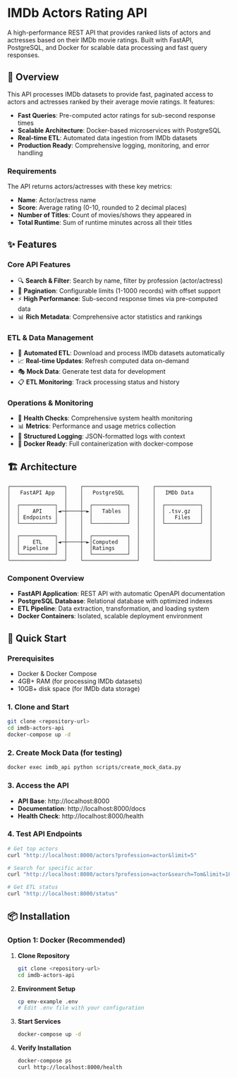 # IMDb Actors Rating API

A high-performance REST API that provides ranked lists of actors and actresses based on their IMDb movie ratings. Built with FastAPI, PostgreSQL, and Docker for scalable data processing and fast query responses.


## 🎯 Overview

This API processes IMDb datasets to provide fast, paginated access to actors and actresses ranked by their average movie ratings. It features:

- **Fast Queries**: Pre-computed actor ratings for sub-second response times
- **Scalable Architecture**: Docker-based microservices with PostgreSQL
- **Real-time ETL**: Automated data ingestion from IMDb datasets
- **Production Ready**: Comprehensive logging, monitoring, and error handling

### Requirements

The API returns actors/actresses with these key metrics:
- **Name**: Actor/actress name
- **Score**: Average rating (0-10, rounded to 2 decimal places)
- **Number of Titles**: Count of movies/shows they appeared in
- **Total Runtime**: Sum of runtime minutes across all their titles

## ✨ Features

### Core API Features
- 🔍 **Search & Filter**: Search by name, filter by profession (actor/actress)
- 📄 **Pagination**: Configurable limits (1-1000 records) with offset support
- ⚡ **High Performance**: Sub-second response times via pre-computed data
- 📊 **Rich Metadata**: Comprehensive actor statistics and rankings

### ETL & Data Management
- 🔄 **Automated ETL**: Download and process IMDb datasets automatically
- 📈 **Real-time Updates**: Refresh computed data on-demand
- 🎭 **Mock Data**: Generate test data for development
- 📋 **ETL Monitoring**: Track processing status and history

### Operations & Monitoring
- 🏥 **Health Checks**: Comprehensive system health monitoring
- 📊 **Metrics**: Performance and usage metrics collection
- 📝 **Structured Logging**: JSON-formatted logs with context
- 🐳 **Docker Ready**: Full containerization with docker-compose

## 🏗️ Architecture

```
┌─────────────────┐    ┌─────────────────┐    ┌─────────────────┐
│   FastAPI App   │    │   PostgreSQL    │    │   IMDb Data     │
│                 │    │                 │    │                 │
│  ┌───────────┐  │    │  ┌───────────┐  │    │  ┌───────────┐  │
│  │    API    │◄─┼────┼─►│   Tables  │  │    │  │ .tsv.gz   │  │
│  │ Endpoints │  │    │  │           │  │    │  │   Files   │  │
│  └───────────┘  │    │  └───────────┘  │    │  └───────────┘  │
│                 │    │                 │    │                 │
│  ┌───────────┐  │    │  ┌───────────┐  │    │                 │
│  │    ETL    │◄─┼────┼─►│Computed   │  │    │                 │
│  │ Pipeline  │  │    │  │Ratings    │  │    │                 │
│  └───────────┘  │    │  └───────────┘  │    │                 │
└─────────────────┘    └─────────────────┘    └─────────────────┘
```

### Component Overview

- **FastAPI Application**: REST API with automatic OpenAPI documentation
- **PostgreSQL Database**: Relational database with optimized indexes
- **ETL Pipeline**: Data extraction, transformation, and loading system
- **Docker Containers**: Isolated, scalable deployment environment

## 🚀 Quick Start

### Prerequisites
- Docker & Docker Compose
- 4GB+ RAM (for processing IMDb datasets)
- 10GB+ disk space (for IMDb data storage)

### 1. Clone and Start
```bash
git clone <repository-url>
cd imdb-actors-api
docker-compose up -d
```

### 2. Create Mock Data (for testing)
```bash
docker exec imdb_api python scripts/create_mock_data.py
```

### 3. Access the API
- **API Base**: http://localhost:8000
- **Documentation**: http://localhost:8000/docs
- **Health Check**: http://localhost:8000/health

### 4. Test API Endpoints
```bash
# Get top actors
curl "http://localhost:8000/actors?profession=actor&limit=5"

# Search for specific actor
curl "http://localhost:8000/actors?profession=actor&search=Tom&limit=10"

# Get ETL status
curl "http://localhost:8000/status"
```

## 📦 Installation

### Option 1: Docker (Recommended)

1. **Clone Repository**
   ```bash
   git clone <repository-url>
   cd imdb-actors-api
   ```

2. **Environment Setup**
   ```bash
   cp env-example .env
   # Edit .env file with your configuration
   ```

3. **Start Services**
   ```bash
   docker-compose up -d
   ```

4. **Verify Installation**
   ```bash
   docker-compose ps
   curl http://localhost:8000/health
   ```
